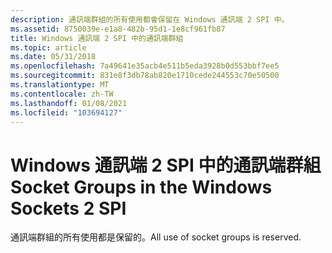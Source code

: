 ```yaml
---
description: 通訊端群組的所有使用都會保留在 Windows 通訊端 2 SPI 中。
ms.assetid: 8750039e-e1a8-482b-95d1-1e8cf961fb87
title: Windows 通訊端 2 SPI 中的通訊端群組
ms.topic: article
ms.date: 05/31/2018
ms.openlocfilehash: 7a49641e35acb4e511b5eda3928b0d553bbf7ee5
ms.sourcegitcommit: 831e8f3db78ab820e1710cede244553c70e50500
ms.translationtype: MT
ms.contentlocale: zh-TW
ms.lasthandoff: 01/08/2021
ms.locfileid: "103694127"
---
```

# <a name="socket-groups-in-the-windows-sockets-2-spi"></a><span data-ttu-id="f4e0b-103">Windows 通訊端 2 SPI 中的通訊端群組</span><span class="sxs-lookup"><span data-stu-id="f4e0b-103">Socket Groups in the Windows Sockets 2 SPI</span></span>

<span data-ttu-id="f4e0b-104">通訊端群組的所有使用都是保留的。</span><span class="sxs-lookup"><span data-stu-id="f4e0b-104">All use of socket groups is reserved.</span></span>

 

 



